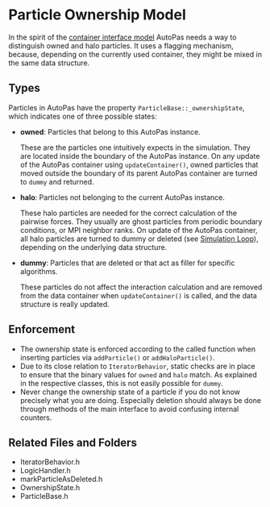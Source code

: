 # Particle Ownership Model

In the spirit of the [container interface model](https://github.com/AutoPas/AutoPas/blob/master/docs/userdoc/ContainerInterfaceModel.md) AutoPas needs a way to distinguish owned and halo particles.
It uses a flagging mechanism, because, depending on the currently used container, they might be mixed in the same data structure.

## Types

Particles in AutoPas have the property `ParticleBase::_ownershipState`, which indicates one of three possible states:

* **owned**: Particles that belong to this AutoPas instance.

  These are the particles one intuitively expects in the simulation.
  They are located inside the boundary of the AutoPas instance.
  On any update of the AutoPas container using `updateContainer()`, owned particles that moved outside the boundary of its parent AutoPas container are turned to `dummy` and returned.

* **halo**: Particles not belonging to the current AutoPas instance.

  These halo particles are needed for the correct calculation of the pairwise forces.
  They usually are ghost particles from periodic boundary conditions, or MPI neighbor ranks.
  On update of the AutoPas container, all halo particles are turned to dummy or deleted (see [Simulation Loop](https://github.com/AutoPas/AutoPas/blob/master/docs/userdoc/SimulationLoop.md)), depending on the underlying data structure.

* **dummy**: Particles that are deleted or that act as filler for specific algorithms.

  These particles do not affect the interaction calculation and are removed from the data container when `updateContainer()` is called, and the data structure is really updated.

## Enforcement

- The ownership state is enforced according to the called function when inserting particles via `addParticle()` or `addHaloParticle()`.
- Due to its close relation to `IteratorBehavior`, static checks are in place to ensure that the binary values for `owned` and `halo` match.
  As explained in the respective classes, this is not easily possible for `dummy`.
- Never change the ownership state of a particle if you do not know precisely what you are doing.
  Especially deletion should always be done through methods of the main interface to avoid confusing internal counters.

## Related Files and Folders
- IteratorBehavior.h
- LogicHandler.h
- markParticleAsDeleted.h
- OwnershipState.h
- ParticleBase.h
